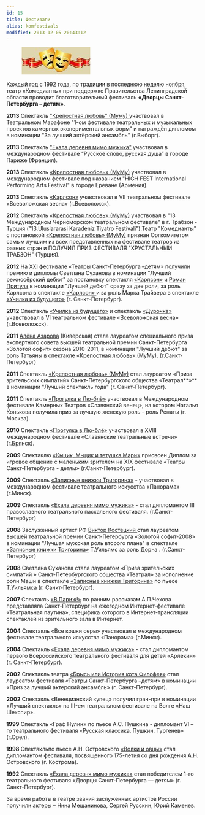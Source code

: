 ```yaml
---
id: 15
title: Фестивали
alias: komfestivals
modified: 2013-12-05 20:43:12
---
```


<figure><img src="images/stories/random/zzz festival-mmaski.jpg" /></figure>

Каждый год с 1992 года, по традиции в последнюю неделю ноября, театр «Комедианты» при поддержке Правительства Ленинградской области проводит благотворительный фестиваль **«Дворцы Санкт-Петербурга – детям»**.

**2013** Спектакль <a href="46-mumu.html">"Крепостная любовь" (Муму) </a>участвовал в Театральном Марафоне "1-ом фестивале театральных и музыкальных проектов камерных экспериментальных форм" и награждён дипломом в номинации "За лучший актёрский ансамбль" (г.Выборг).

**2013** Спектакль <a href="45-exala-derevna-mimo-mushika.html">"Ехала деревня мимо мужика"</a> участвовал в международном фестивале “Русское слово, русская душа” в городе Париже (Франция).

**2013** Спектакль <a href="46-mumu.html">«Крепостная любовь» (МуМу)</a> участвовал в международном фестивале под названием "HIGH FEST International Performing Arts Festival" в городе Ереване (Армения).

**2013** Спектакль <a href="147-karlson.html">«Карлсон»</a> учавствовал в VII театральном фестивале «Всеволожская весна» (г.Всеволожск).

**2012** Спектакль <a href="46-mumu.html"></a><a href="46-mumu.html">«Крепостная любовь» (МуМу)</a><a href="46-mumu.html"></a> участвовал в "13 Международном Черноморском театральном фестивале" в г. Трабзон - Турция ("13.Uluslararasi Karadeniz Tiyatro Festivali").Театр "Комедианты" с постановкой <a href="46-mumu.html"></a><a href="46-mumu.html">«Крепостная любовь» (МуМу)</a> признан Оргкомитетом самым лучшим из всех представленных на фестивале театров из разных стран и ПОЛУЧИЛ ПРИЗ ФЕСТИВАЛЯ "ХРУСТАЛЬНЫЙ ТРАБЗОН" (Турция).

**2012** На ХХI фестивале «Театры Санкт-Петербурга –детям» получили премию и дипломы Светлана Суханова в номинации "Лучший режиссёрский дебют" за постановку спектакля <a href="147-karlson.html">«Карлсон»</a> и <a href="50-roman-pritula.html">Роман Притула</a> в номинации "Лучший дебют" сразу за две роли, за роль Карлсона в спектакле <a href="147-karlson.html">«Карлсон» </a>и за роль Марка Трайвера в спектакле <a href="90-ychilka.html">«Училка из будущего»</a> (г. Санкт-Петербург).

**2012** Спектакль <a href="90-ychilka.html">«Училка из будущего»</a> и спектакль <a href="44-dyrochka.html">«Дурочка»</a> учавствовал в VI театральном фестивале «Всеволожская весна» (г.Всеволожск).

**2011** <a href="86-alena-azarova.html">Алёна Азарова</a> (Киверская) стала лауреатом специального приза экспертного совета высшей театральной премии Санкт-Петербурга «Золотой софит» сезона 2010-2011, в номинации "Лучший дебют" за роль Татьяны в спектакле <a href="46-mumu.html">«Крепостная любовь» (МуМу)</a>. (г.Санкт-Петербург)

**2011** Спектакль <a href="46-mumu.html">«Крепостная любовь» (МуМу)</a> стал лауреатом «Приза зрительских симпатий» Санкт-Петербургского общества «Театрал**»** в номинации "Лучший спектакль года" (г. Санкт-Петербург).

**2011** Спектакль <a href="73-progulka-v-ly-blio.html">«Прогулка в Лю-блё»</a> участвовал в Международном фестивале Камерных Театров «Славянский венец», на котором Наталья Конькова получила приз за лучшую женскую роль - роль Ренаты (г. Москва).

**2010** Спектакль <a href="73-progulka-v-ly-blio.html">«Прогулка в Лю-блё»</a> участвовал в XVIII международном фестивале «Славянские театральные встречи» (г.Брянск).

**2009** Спектаклю <a href="76-kicik-micik-i-mari.html">«Кыцик, Мыцик и тетушка Мари»</a> присвоен Диплом за игровое общение с маленьким зрителем на XIX фестивале «Театры Санкт-Петербурга - детям» (г.Санкт-Петербург).

**2009** Спектакль <a href="72-trigorin.html">«Записные книжки Тригорина»</a> - участвовал в международном фестивале театрального искусства «Панорама» (г.Минск).

**2009** Спектакль <a href="45-exala-derevna-mimo-mushika.html">«Ехала деревня мимо мужика»</a> - стал дипломантом III православного театрального пасхального фестиваля. (г.Санкт-Петербург)

**2008** Заслуженный артист РФ <a href="58-viktor-kostetskii.html">Виктор Костецкий </a>стал лауреатом высшей театральной премии Санкт-Петербурга «Золотой софит-2008» в номинации "Лучшая мужская роль второго плана" в спектакле <a href="72-trigorin.html">«Записные книжки Тригорина»</a> Т.Уильямс за роль Дорна . (г.Санкт-Петербург)

**2008** Светлана Суханова стала лауреатом «Приза зрительских симпатий » Санкт-Петербургского общества «Театрал» за исполнение роли Маши в спектакле <a href="72-trigorin.html">«Записные книжки Тригорина»</a> по пьесе Т.Уильямса (г. Санкт-Петербург).

**2007** Спектакль <a href="41-v-paris.html">«В Париж!»</a> по ранним рассказам А.П.Чехова представляла Санкт-Петербург на ежегодном Интернет-фестивале «Театральная паутина», специфика которого в Интернет-трансляции спектаклей из зрительного зала в Интернет.

**2004** Спектакль «Все кошки серы» участвовал в международном фестивале театрального искусства «Панорама» (г.Минск).

**2004** Спектакль <a href="45-exala-derevna-mimo-mushika.html">«Ехала деревня мимо мужика»</a> - стал дипломантом первого Всероссийского театрального фестиваля для детей «Арлекин» (г. Санкт-Петербург).

**2002** Спектакль театра <a href="40-bris-ili-istoria-kota-filifeia.html">«Брысь или История кота Филофея»</a> стал лауреатом фестиваля «Театры Санкт-Петербурга –детям» в номинации «Приз за лучший актерский ансамбль» (г. Санкт-Петербург).

**2002** Спектакль «Венецианский купец» получил гран-при в номинации «Лучший спектакль» на III-ем театральном фестивале на Волге «Наш Шекспир».

**1999** Спектакль «Граф Нулин» по пьесе А.С. Пушкина - дипломант VI – го театрального фестиваля «Русская классика. Пушкин. Тургенев» (г.Орел).

**1998** Спектакльпо пьесе А.Н. Островского <a href="42-volki-i-ovci.html">«Волки и овцы»</a> стал дипломантом фестиваля, посвященного 175-летия со дня рождения А.Н. Островского (г. Кострома).

**1992** Спектакль <a href="45-exala-derevna-mimo-mushika.html">«Ехала деревня мимо мужика»</a> стал победителем 1-го театрального фестиваля «Дворцы Санкт-Петербурга — детям» (г. Санкт-Петербург).

За время работы в театре звания заслуженных артистов России получили актеры – Нина Мещанинова, Сергей Русскин, Юрий Каменев.

